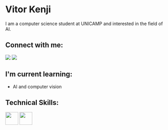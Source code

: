 # Vitor Kenji

I am a computer science student at UNICAMP and interested in the field of AI.

## Connect with me:
<div>
  <a href="https://www.linkedin.com/in/vitoryoshida/" target="_blank"><img loading="lazy" src="https://img.shields.io/badge/-LinkedIn-%230077B5?style=for-the-badge&logo=linkedin&logoColor=white" target="_blank"></a>   
  <a href = "mailto:viitor.kenji@gmail.com"><img loading="lazy" src="https://img.shields.io/badge/Gmail-D14836?style=for-the-badge&logo=gmail&logoColor=white" target="_blank"></a>
</div>

## I'm current learning:
- AI and computer vision

## Technical Skills:
<div>
  <img loading="lazy" src="https://cdn.jsdelivr.net/gh/devicons/devicon/icons/python/python-original.svg" width="40" height="40" />
  <img loading="lazy" src="https://cdn.jsdelivr.net/gh/devicons/devicon/icons/git/git-original.svg" width="40" height="40" />
</div>

